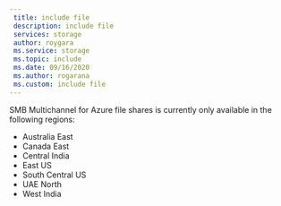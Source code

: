 ```yaml
---
 title: include file
 description: include file
 services: storage
 author: roygara
 ms.service: storage
 ms.topic: include
 ms.date: 09/16/2020
 ms.author: rogarana
 ms.custom: include file
---
```

SMB Multichannel for Azure file shares is currently only available in the following regions:

- Australia East
- Canada East
- Central India
- East US
- South Central US
- UAE North
- West India
